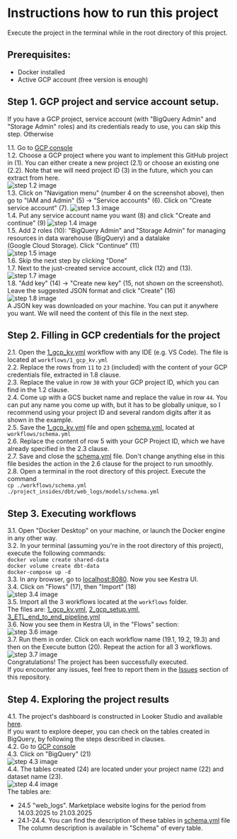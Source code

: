 # Instructions how to run this project
Execute the project in the terminal while in the root directory of this project.


## Prerequisites:
- Docker installed
- Active GCP account (free version is enough)



## Step 1. GCP project and service account setup.

If you have a GCP project, service account (with "BigQuery Admin" and "Storage Admin" roles) and its credentials ready to use, you can skip this step. Otherwise

1.1. Go to [GCP console](https://console.cloud.google.com/) \
1.2. Choose a GCP project where you want to implement this GitHub project in (1). You can either create a new project (2.1) or choose an existing one (2.2). Note that we will need project ID (3) in the future, which you can extract from here. \
   ![step 1.2 image](https://i.imgur.com/TEaJC5Q.jpeg) \
1.3. Click on "Navigation menu" (number 4 on the screenshot above), then go to "IAM and Admin" (5) -> "Service accounts" (6). Click on "Create service account" (7).
   ![step 1.3 image](https://i.imgur.com/s1CUgcm.jpeg) \
1.4. Put any service account name you want (8) and click "Create and continue" (9)
   ![step 1.4 image](https://i.imgur.com/lIcaYky.jpeg) \
1.5. Add 2 roles (10): "BigQuery Admin" and "Storage Admin" for managing resources in data warehouse (BigQuery) and a datalake \
   (Google Cloud Storage). Click "Continue" (11) \
   ![step 1.5 image](https://i.imgur.com/dgIStzE.jpeg) \
1.6. Skip the next step by clicking "Done" \
1.7. Next to the just-created service account, click (12) and (13). \
   ![step 1.7 image](https://i.imgur.com/FOe6HK9.jpeg) \
1.8. "Add key" (14) -> "Create new key" (15, not shown on the screenshot). Leave the suggested JSON format and click "Create" (16) \
   ![step 1.8 image](https://i.imgur.com/xoaDHSv.jpeg) \
   A JSON key was downloaded on your machine. You can put it anywhere you want. We will need the content of this file in the next step.


## Step 2. Filling in GCP credentials for the project
2.1. Open the [1_gcp_kv.yml](workflows/1_gcp_kv.yml) workflow with any IDE (e.g. VS Code). The file is located at `workflows/1_gcp_kv.yml` \
2.2. Replace the rows from `11` to `23` (included) with the content of your GCP credentials file, extracted in 1.8 clause. \
2.3. Replace the value in row `30` with your GCP project ID, which you can find in the 1.2 clause. \
2.4. Come up with a GCS bucket name and replace the value in row `44`. You can put any name you come up with, but it has to be globally unique, so I recommend using your project ID and several random digits after it as shown in the example. \
2.5. Save the [1_gcp_kv.yml](workflows/1_gcp_kv.yml) file and open [schema.yml](workflows/schema.yml), located at `workflows/schema.yml` \
2.6. Replace the content of row 5 with your GCP Project ID, which we have already specified in the 2.3 clause. \
2.7. Save and close the [schema.yml](workflows/schema.yml) file. Don't change anything else in this file besides the action in the 2.6 clause for the project to run smoothly. \
2.8. Open a terminal in the root directory of this project. Execute the command \
      `cp ./workflows/schema.yml ./project_insides/dbt/web_logs/models/schema.yml` 


## Step 3. Executing workflows
3.1. Open "Docker Desktop" on your machine, or launch the Docker engine in any other way. \
3.2. In your terminal (assuming you're in the root directory of this project), execute the following commands: \
   `docker volume create shared-data` \
   `docker volume create dbt-data` \
   `docker-compose up -d` \
3.3. In any browser, go to [localhost:8080](http://localhost:8080/). Now you see Kestra UI. \
3.4. Click on "Flows" (17), then "Import" (18) \
   ![step 3.4 image](https://i.imgur.com/tpQwtwM.jpeg) \
3.5. Import all the 3 workflows located at the `workflows` folder. \
     The files are: [1_gcp_kv.yml](workflows/1_gcp_kv.yml), [2_gcp_setup.yml](workflows/2_gcp_setup.yml), [3_ETL_end_to_end_pipeline.yml](workflows/3_ETL_end_to_end_pipeline.yml) \
3.6. Now you see them in Kestra UI, in the "Flows" section: \
   ![step 3.6 image](https://i.imgur.com/ips8dKz.jpeg) \
3.7. Run them in order. Click on each workflow name (19.1, 19.2, 19.3) and then on the Execute button (20). Repeat the action for all 3 workflows. \
   ![step 3.7 image](https://i.imgur.com/zCXZzq4.jpeg) \
   Congratulations! The project has been successfully executed. \
   If you encounter any issues, feel free to report them in the [Issues](https://github.com/Hexagon9099/website_logs/issues) section of this repository.


## Step 4. Exploring the project results 
4.1. The project's dashboard is constructed in Looker Studio and available [here](https://lookerstudio.google.com/s/quHfV4HKzzA). \
   If you want to explore deeper, you can check on the tables created in BigQuery, by following the steps described in  clauses. \
4.2. Go to [GCP console](https://console.cloud.google.com/) \
4.3. Click on "BigQuery" (21) \
   ![step 4.3 image](https://i.imgur.com/fUHn65J.jpeg) \
4.4. The tables created (24) are located under your project name (22) and dataset name (23). \
   ![step 4.4 image](https://i.imgur.com/MyKyVcl.jpeg) \
 The tables are:
 - 24.5 "web_logs". Marketplace website logins for the period from 14.03.2025 to 21.03.2025
 - 24.1-24.4. You can find the description of these tables in [schema.yml](workflows/schema.yml) file \
 The column description is available in "Schema" of every table.

   

